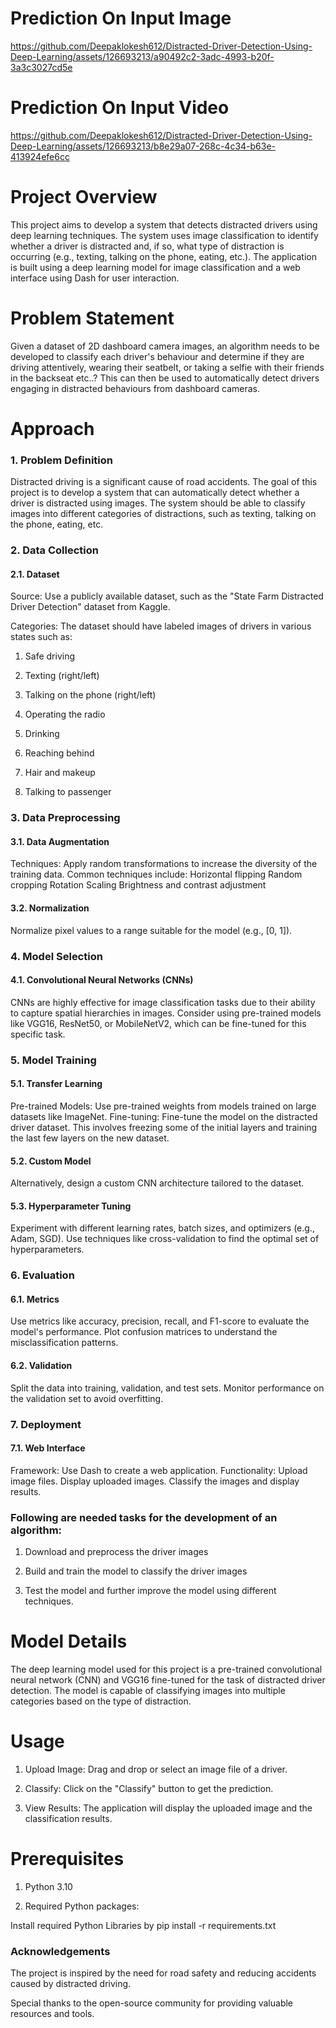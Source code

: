 # Prediction On Input Image

https://github.com/Deepaklokesh612/Distracted-Driver-Detection-Using-Deep-Learning/assets/126693213/a90492c2-3adc-4993-b20f-3a3c3027cd5e

# Prediction On Input Video

https://github.com/Deepaklokesh612/Distracted-Driver-Detection-Using-Deep-Learning/assets/126693213/b8e29a07-268c-4c34-b63e-413924efe6cc

# Project Overview

This project aims to develop a system that detects distracted drivers using deep learning techniques. The system uses image classification to identify whether a driver is distracted and, if so, what type of distraction is occurring (e.g., texting, talking on the phone, eating, etc.). The application is built using a deep learning model for image classification and a web interface using Dash for user interaction.

# Problem Statement

Given a dataset of 2D dashboard camera images, an algorithm needs to be developed to classify each driver's behaviour and determine if they are driving attentively, wearing their seatbelt, or taking a selfie with their friends in the backseat etc..? This can then be used to automatically detect drivers engaging in distracted behaviours from dashboard cameras.

# Approach 

### 1. Problem Definition

Distracted driving is a significant cause of road accidents. The goal of this project is to develop a system that can automatically detect whether a driver is distracted using images. The system should be able to classify images into different categories of distractions, such as texting, talking on the phone, eating, etc.

### 2. Data Collection
#### 2.1. Dataset
Source: Use a publicly available dataset, such as the "State Farm Distracted Driver Detection" dataset from Kaggle.

Categories: The dataset should have labeled images of drivers in various states such as:

1) Safe driving

2) Texting (right/left)

3) Talking on the phone (right/left)

4) Operating the radio

5) Drinking

6) Reaching behind

7) Hair and makeup

8) Talking to passenger

### 3. Data Preprocessing
#### 3.1. Data Augmentation
Techniques: Apply random transformations to increase the diversity of the training data. Common techniques include:
Horizontal flipping
Random cropping
Rotation
Scaling
Brightness and contrast adjustment

#### 3.2. Normalization
Normalize pixel values to a range suitable for the model (e.g., [0, 1]).

### 4. Model Selection
#### 4.1. Convolutional Neural Networks (CNNs)
CNNs are highly effective for image classification tasks due to their ability to capture spatial hierarchies in images.
Consider using pre-trained models like VGG16, ResNet50, or MobileNetV2, which can be fine-tuned for this specific task.

### 5. Model Training
#### 5.1. Transfer Learning
Pre-trained Models: Use pre-trained weights from models trained on large datasets like ImageNet.
Fine-tuning: Fine-tune the model on the distracted driver dataset. This involves freezing some of the initial layers and training the last few layers on the new dataset.

#### 5.2. Custom Model
Alternatively, design a custom CNN architecture tailored to the dataset.

#### 5.3. Hyperparameter Tuning
Experiment with different learning rates, batch sizes, and optimizers (e.g., Adam, SGD).
Use techniques like cross-validation to find the optimal set of hyperparameters.

### 6. Evaluation
#### 6.1. Metrics
Use metrics like accuracy, precision, recall, and F1-score to evaluate the model's performance.
Plot confusion matrices to understand the misclassification patterns.

#### 6.2. Validation
Split the data into training, validation, and test sets.
Monitor performance on the validation set to avoid overfitting.

### 7. Deployment
#### 7.1. Web Interface
Framework: Use Dash to create a web application.
Functionality:
Upload image files.
Display uploaded images.
Classify the images and display results.

### Following are needed tasks for the development of an algorithm:

1) Download and preprocess the driver images

2) Build and train the model to classify the driver images

3) Test the model and further improve the model using different techniques.

# Model Details

The deep learning model used for this project is a pre-trained convolutional neural network (CNN) and VGG16 fine-tuned for the task of distracted driver detection. The model is capable of classifying images into multiple categories based on the type of distraction.

# Usage

1) Upload Image: Drag and drop or select an image file of a driver.

2) Classify: Click on the "Classify" button to get the prediction.

3) View Results: The application will display the uploaded image and the classification results.

# Prerequisites

1) Python 3.10

2) Required Python packages:

Install required Python Libraries by pip install -r requirements.txt

### Acknowledgements
The project is inspired by the need for road safety and reducing accidents caused by distracted driving.

Special thanks to the open-source community for providing valuable resources and tools.
